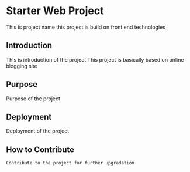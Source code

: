 # Starter Web Project
 This is project name
 this project is build on front end technologies

## Introduction
This is introduction of the project
This project is basically based on online blogging site
## Purpose
Purpose of the project

## Deployment
Deployment of the project

## How to Contribute
    Contribute to the project for further upgradation